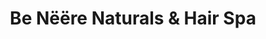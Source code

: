 ---
title: "Be Nëëre Naturals & Hair Spa"
url: /ouagadougou/be-neere-naturals-und-hair-spa/
shop: Kosmetik
---